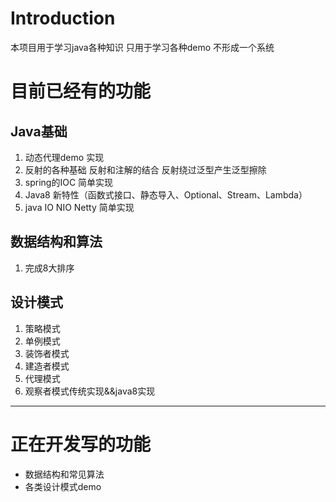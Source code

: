 # Introduction

本项目用于学习java各种知识 只用于学习各种demo 不形成一个系统

# 目前已经有的功能

## Java基础

1. 动态代理demo 实现
2. 反射的各种基础 反射和注解的结合 反射绕过泛型产生泛型擦除
3. spring的IOC 简单实现
4. Java8 新特性（函数式接口、静态导入、Optional、Stream、Lambda）
5. java IO NIO Netty 简单实现 

## 数据结构和算法

1. 完成8大排序

## 设计模式

1. 策略模式
2. 单例模式
3. 装饰者模式
4. 建造者模式
5. 代理模式
6. 观察者模式传统实现&&java8实现
---

# 正在开发写的功能

- 数据结构和常见算法 
- 各类设计模式demo

